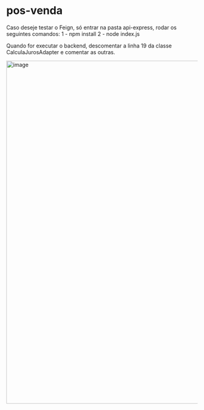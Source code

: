 # pos-venda

Caso deseje testar o Feign, só entrar na pasta api-express, rodar os seguintes comandos:
1 - npm install
2 -  node index.js


Quando for executar o backend, descomentar a linha 19 da classe CalculaJurosAdapter e comentar as outras.

<img width="902" alt="image" src="https://github.com/PauloLoboNeto/pos-venda/assets/16009735/f7929b19-bc4b-43ad-a117-4a63a5fc2b98">
